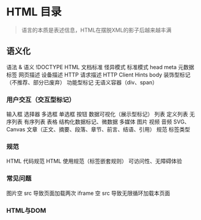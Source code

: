 # HTML 目录

> 语言的本质是表述信息，HTML在摆脱XML的影子后越来越丰满

## 语义化

语法 & 语义
!DOCTYPE HTML 文档标准
怪异模式
标准模式
head
meta 元数据标签
网页描述
设备描述
HTTP 请求描述
HTTP Client Hints
body
装饰型标记（不推荐、部分已废弃）
功能型标记
无语义容器（div、span）

### 用户交互（交互型标记）

输入框
选择器
多选框
单选框
按钮
数据可视化（展示型标记）
列表
定义列表
无序列表
有序列表
表格
结构化数据标记、微数据
多媒体
图片
视频
音频
SVG、Canvas
文章（正文、摘要、段落、章节、前言、结语、引用）
规范
标签类型

### 规范
HTML 代码规范
HTML 使用规范（标签嵌套规则）
可访问性、无障碍体验
### 常见问题
图片空 src 导致页面加载两次
iframe 空 src 导致无限循环加载本页面

### HTML与DOM